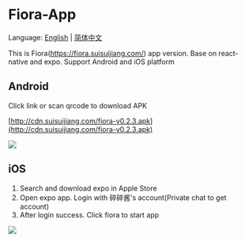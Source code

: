 # Fiora-App

Language: [English](https://github.com/yinxin630/fiora-app/blob/master/README.md) | [简体中文](https://github.com/yinxin630/fiora-app/blob/master/README-ZH.md)

This is Fiora(https://fiora.suisuijiang.com/) app version. Base on react-native and expo. Support Android and iOS platform

## Android

Click link or scan qrcode to download APK

[http://cdn.suisuijiang.com/fiora-v0.2.3.apk](http://cdn.suisuijiang.com/fiora-v0.2.3.apk)

![](https://qr.api.cli.im/qr?data=http%253A%252F%252Fcdn.suisuijiang.com%252Ffiora-v0.2.3.apk&level=H&transparent=false&bgcolor=%23ffffff&forecolor=%23000000&blockpixel=12&marginblock=1&logourl=&size=280&kid=cliim&key=b3bff48b2a48e274112a72301cadd9d6)

## iOS

1. Search and download expo in Apple Store
2. Open expo app. Login with 碎碎酱's account(Private chat to get account)
3. After login success. Click fiora to start app

![](https://cdn.suisuijiang.com/ImageMessage/5adad39555703565e7903f78_1528384800528.png?width=850&height=644)